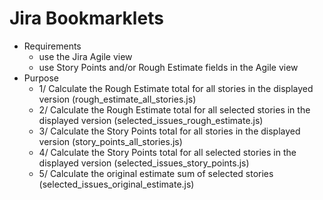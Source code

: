 Jira Bookmarklets
=================

* Requirements
	 * use the Jira Agile view
	 * use Story Points and/or Rough Estimate fields in the Agile view
* Purpose
	* 1/ Calculate the Rough Estimate total for all stories in the displayed version (rough_estimate_all_stories.js)
	* 2/ Calculate the Rough Estimate total for all selected stories in the displayed version (selected_issues_rough_estimate.js)
	* 3/ Calculate the Story Points total for all stories in the displayed version (story_points_all_stories.js)
	* 4/ Calculate the Story Points total for all selected stories in the displayed version (selected_issues_story_points.js)
	* 5/ Calculate the original estimate sum of selected stories (selected_issues_original_estimate.js)
